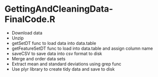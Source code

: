 # **GettingAndCleaningData-FinalCode.R** #
- Download data
- Unzip
- getSetDT func to load data into data.table
- getFeatureSetDT func to load into data.table and assign column name
- saveCSV to save data into csv format to disk
- Merge and order data sets
- Extract mean and standard deviations using grep func
- Use plyr library to create tidy data and save to disk